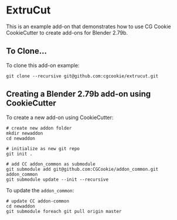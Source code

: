 # ExtruCut

This is an example add-on that demonstrates how to use CG Cookie CookieCutter to create add-ons for Blender 2.79b.

## To Clone...

To clone this add-on example:

```
git clone --recursive git@github.com:cgcookie/extrucut.git
```


## Creating a Blender 2.79b add-on using CookieCutter

To create a new add-on using CookieCutter:

```
# create new addon folder
mkdir newaddon
cd newaddon

# initialize as new git repo
git init .

# add CC addon_common as submodule
git submodule add git@github.com:CGCookie/addon_common.git addon_common
git submodule update --init --recursive
```

To update the `addon_common`:

```
# update CC addon-common
cd newaddon
git submodule foreach git pull origin master
```

